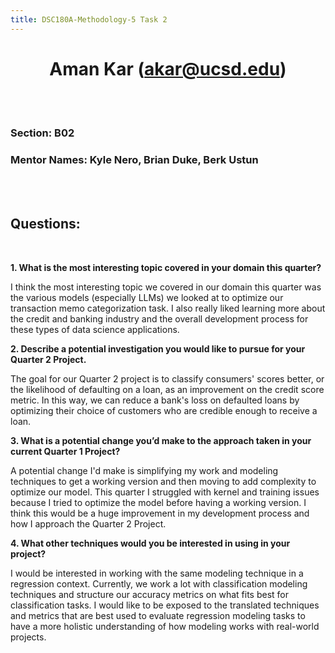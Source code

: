 ```yaml
---
title: DSC180A-Methodology-5 Task 2
---
```


# <center> Aman Kar (akar@ucsd.edu) </center>

<br>
<br>

### **Section:** B02
### **Mentor Names:** Kyle Nero, Brian Duke, Berk Ustun

<br>
<br>

## Questions:

<br>

**1. What is the most interesting topic covered in your domain this quarter?** 

I think the most interesting topic we covered in our domain this quarter was the various models (especially LLMs) we looked at to optimize our transaction memo categorization task. I also really liked learning more about the credit and banking industry and the overall development process for these types of data science applications. 

**2. Describe a potential investigation you would like to pursue for your Quarter 2 Project.**

The goal for our Quarter 2 project is to classify consumers' scores better, or the likelihood of defaulting on a loan, as an improvement on the credit score metric. In this way, we can reduce a bank's loss on defaulted loans by optimizing their choice of customers who are credible enough to receive a loan. 

**3. What is a potential change you’d make to the approach taken in your current Quarter 1 Project?**

A potential change I'd make is simplifying my work and modeling techniques to get a working version and then moving to add complexity to optimize our model. This quarter I struggled with kernel and training issues because I tried to optimize the model before having a working version. I think this would be a huge improvement in my development process and how I approach the Quarter 2 Project. 

**4. What other techniques would you be interested in using in your project?**

I would be interested in working with the same modeling technique in a regression context. Currently, we work a lot with classification modeling techniques and structure our accuracy metrics on what fits best for classification tasks. I would like to be exposed to the translated techniques and metrics that are best used to evaluate regression modeling tasks to have a more holistic understanding of how modeling works with real-world projects. 
